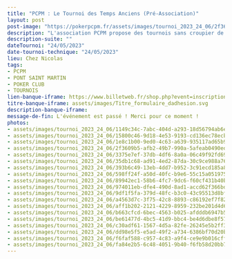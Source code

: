 ```yaml
---
title: "PCPM : Le Tournoi des Temps Anciens (Pré-Association)"
layout: post
post-image: "https://pokerpcpm.fr/assets/images/tournoi_2023_24_06/2f3609b5-afb2-49b7-990a-5afeab0490ed.jpeg"
description: "L'association PCPM propose des tournois sans croupier de poker Texas hold'em. Pour plus d'informations consultez nos règlements"
description-suite: ""
dateTournoi: "24/05/2023"
date-tournoi-technique: "24/05/2023"
lieu: Chez Nicolas
tags:
- PCPM
- PONT SAINT MARTIN
- POKER CLUB
- TOURNOIS
lien-banque-iframe: https://www.billetweb.fr/shop.php?event=inscription-au-tournoi-de-poker-du-samedi-22juin-2024
titre-banque-iframe: assets/images/Titre_formulaire_dadhesion.svg
description-banque-iframe: 
message-de-fin: L'événement est passé ! Merci pour ce moment !
photos: 
- assets/images/tournoi_2023_24_06/1149c34c-7abc-404d-a293-18d56794ab6e.jpeg
- assets/images/tournoi_2023_24_06/15800c46-9d18-4e53-9193-cd136ec78ecb.jpeg
- assets/images/tournoi_2023_24_06/1e8c1b00-9ed0-4c63-a639-935117ad65b9.jpeg
- assets/images/tournoi_2023_24_06/2f3609b5-afb2-49b7-990a-5afeab0490ed.jpeg
- assets/images/tournoi_2023_24_06/3375e7ef-37db-4df6-8a0a-06c49f92fd69.jpeg
- assets/images/tournoi_2023_24_06/35db1c68-ad91-4ed2-87da-30c9ce988a76.jpeg
- assets/images/tournoi_2023_24_06/393b6c49-13eb-4dd7-b952-3c91ecd185a8.jpeg
- assets/images/tournoi_2023_24_06/598ff24f-a50d-40fc-b9e6-55c15a051975.jpeg
- assets/images/tournoi_2023_24_06/89942ec1-58b6-4fc7-9dc6-f60cf431b40b.jpeg
- assets/images/tournoi_2023_24_06/974011eb-dfe4-490d-8ad1-accd62f366bd.jpeg
- assets/images/tournoi_2023_24_06/9df1f5fa-379d-48fc-b3c0-43c95513d8bf.jpeg
- assets/images/tournoi_2023_24_06/a4563d7c-3f75-42c8-8893-c86192ef7f82.jpeg
- assets/images/tournoi_2023_24_06/aff1b202-2121-4229-8959-232be201d4d6.jpeg
- assets/images/tournoi_2023_24_06/b663cfcd-6bec-4563-b025-afdddb6947b5.jpeg
- assets/images/tournoi_2023_24_06/be61477d-4bc5-41d9-bbc4-be4d6dbe8f57.jpeg
- assets/images/tournoi_2023_24_06/c30adf61-1567-4d5a-82fe-26245e5b2ff3.jpeg
- assets/images/tournoi_2023_24_06/dd98e5f5-e5ad-49f2-a734-6386bf70d20b.jpeg
- assets/images/tournoi_2023_24_06/f6faf588-c957-4c83-a9f4-ce9e9b016cff.jpeg
- assets/images/tournoi_2023_24_06/fa84e2b5-6c48-4051-9b40-f6fb58d20bb7.jpeg
---
```

